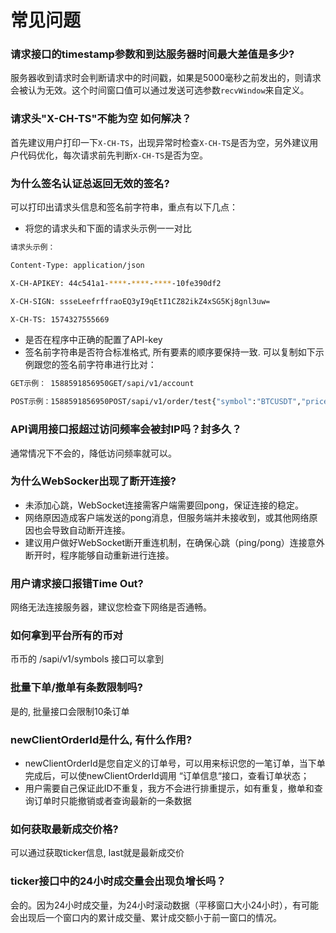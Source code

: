 # 常见问题

### **请求接口的timestamp参数和到达服务器时间最大差值是多少?**

服务器收到请求时会判断请求中的时间戳，如果是5000毫秒之前发出的，则请求会被认为无效。这个时间窗口值可以通过发送可选参数`recvWindow`来自定义。

### **请求头"X-CH-TS"不能为空 如何解决？**

首先建议用户打印一下`X-CH-TS`，出现异常时检查`X-CH-TS`是否为空，另外建议用户代码优化，每次请求前先判断`X-CH-TS`是否为空。

### 为什么签名认证总返回无效的签名?

可以打印出请求头信息和签名前字符串，重点有以下几点：

* 将您的请求头和下面的请求头示例一一对比

```bash
请求头示例：

Content-Type: application/json

X-CH-APIKEY: 44c541a1-****-****-****-10fe390df2

X-CH-SIGN: ssseLeefrffraoEQ3yI9qEtI1CZ82ikZ4xSG5Kj8gnl3uw=

X-CH-TS: 1574327555669
```

* 是否在程序中正确的配置了API-key
* 签名前字符串是否符合标准格式, 所有要素的顺序要保持一致. 可以复制如下示例跟您的签名前字符串进行比对：

```bash
GET示例： 1588591856950GET/sapi/v1/account

POST示例：1588591856950POST/sapi/v1/order/test{"symbol":"BTCUSDT","price":"9300","volume":"1","side
```

### **API调用接口报超过访问频率会被封IP吗？封多久？**

通常情况下不会的，降低访问频率就可以。

### 为什么WebSocker出现了断开连接?

* 未添加心跳，WebSocket连接需客户端需要回pong，保证连接的稳定。
* 网络原因造成客户端发送的pong消息，但服务端并未接收到，或其他网络原因也会导致自动断开连接。
* 建议用户做好WebSocket断开重连机制，在确保心跳（ping/pong）连接意外断开时，程序能够自动重新进行连接。

### 用户请求接口报错Time Out?

网络无法连接服务器，建议您检查下网络是否通畅。

### 如何拿到平台所有的币对

币币的 /sapi/v1/symbols 接口可以拿到

### 批量下单/撤单有条数限制吗?

是的, 批量接口会限制10条订单

### newClientOrderId是什么, 有什么作用?

* newClientOrderId是您自定义的订单号，可以用来标识您的一笔订单，当下单完成后，可以使newClientOrderId调用 “订单信息“接口，查看订单状态；
* 用户需要自己保证此ID不重复，我方不会进行排重提示，如有重复，撤单和查询订单时只能撤销或者查询最新的一条数据

### 如何获取最新成交价格?

可以通过获取ticker信息, last就是最新成交价

### ticker接口中的**24小时成交量会出现负增长吗？**

会的。因为24小时成交量，为24小时滚动数据（平移窗口大小24小时），有可能会出现后一个窗口内的累计成交量、累计成交额小于前一窗口的情况。
